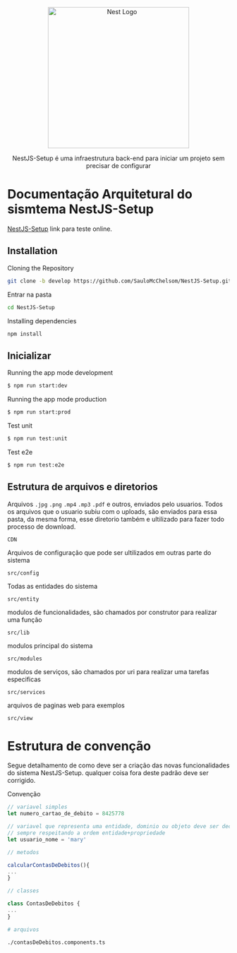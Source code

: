 <p align="center">
  <a href="http://nestjs.com/" target="blank"><img src="https://nestjs.com/img/logo_text.svg" width="320" alt="Nest Logo" /></a>
</p>

[circleci-image]: https://img.shields.io/circleci/build/github/nestjs/nest/master?token=abc123def456
[circleci-url]: https://circleci.com/gh/nestjs/nest

  <p align="center">NestJS-Setup é uma infraestrutura back-end para iniciar um projeto sem precisar de configurar</p>
 

# Documentação Arquitetural do sismtema NestJS-Setup

[NestJS-Setup](https://github.com/nestjs/nest) link para teste online.

## Installation

Cloning the Repository
```bash
git clone -b develop https://github.com/SauloMcChelsom/NestJS-Setup.git
```

Entrar na pasta
```bash
cd NestJS-Setup
```

Installing dependencies
```bash
npm install
```

## Inicializar

Running the app mode development
```bash
$ npm run start:dev
```

Running the app mode production
```bash
$ npm run start:prod
```

Test unit
```bash
$ npm run test:unit
```

Test e2e
```bash
$ npm run test:e2e
```

## Estrutura de arquivos e diretorios

Arquivos `.jpg` `.png` `.mp4` `.mp3` `.pdf` e outros, enviados pelo usuarios. Todos os arquivos que o usuario subiu com o uploads, são enviados para essa pasta,
da mesma forma, esse diretorio também e ultilizado para fazer todo processo de download.
```
CDN
```

Arquivos de configuração que pode ser ultilizados em outras parte do sistema
```
src/config
```

Todas as entidades do sistema
```
src/entity
```

modulos de funcionalidades, são chamados por construtor para realizar uma função 
```
src/lib
```

modulos principal do sistema
```
src/modules
```

modulos de serviços, são chamados por uri para realizar uma tarefas especificas
```
src/services
```

arquivos de paginas web para exemplos
```
src/view
```
# Estrutura de convenção
Segue detalhamento de como deve ser a criação das novas funcionalidades do sistema NestJS-Setup. qualquer coisa fora deste padrão deve ser corrigido.

Convenção
```js
// variavel simples
let numero_cartao_de_debito = 8425778

// variavel que representa uma entidade, dominio ou objeto deve ser declarodo junto com sua propriedade.
// sempre respeitando a ordem entidade+propriedade 
let usuario_nome = 'mary'
```

```js
// metodos

calcularContasDeDebitos(){
...
}
```

```js
// classes

class ContasDeDebitos {
...
}
```

```bash
# arquivos

./contasDeDebitos.components.ts
```




